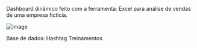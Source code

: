 Dashboard dinâmico feito com a ferramenta: Excel para análise de vendas de uma empresa ficticia.



![image](https://github.com/user-attachments/assets/0bcb943f-273e-4e07-ab3d-da7d9ad9c42e)



Base de dados: Hashtag Treinamentos
